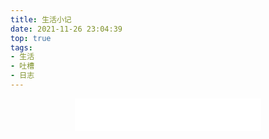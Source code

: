 ```yaml
---
title: 生活小记
date: 2021-11-26 23:04:39
top: true
tags:
- 生活
- 吐槽
- 日志
---
```




<center><iframe frameborder="no" border="0" marginwidth="0" marginheight="0" width=298 height=52 src="//music.163.com/outchain/player?type=2&id=569214249&auto=1&height=32"></iframe></center>
